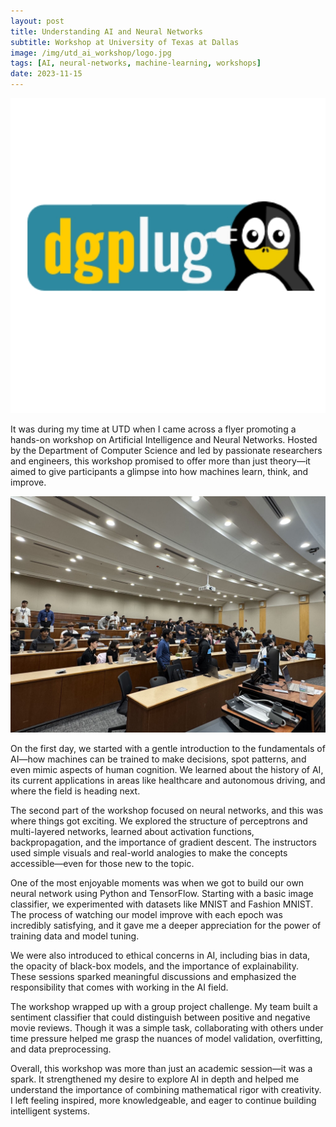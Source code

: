 ```yaml
---
layout: post
title: Understanding AI and Neural Networks
subtitle: Workshop at University of Texas at Dallas
image: /img/utd_ai_workshop/logo.jpg
tags: [AI, neural-networks, machine-learning, workshops]
date: 2023-11-15
---
```


![Workshop Logo](/img/utd_ai_workshop/logo.jpg)

It was during my time at UTD when I came across a flyer promoting a hands-on workshop on Artificial Intelligence and Neural Networks. Hosted by the Department of Computer Science and led by passionate researchers and engineers, this workshop promised to offer more than just theory—it aimed to give participants a glimpse into how machines learn, think, and improve.

![Workshop Session](/img/utd_ai_workshop/content_1.png)

On the first day, we started with a gentle introduction to the fundamentals of AI—how machines can be trained to make decisions, spot patterns, and even mimic aspects of human cognition. We learned about the history of AI, its current applications in areas like healthcare and autonomous driving, and where the field is heading next.

The second part of the workshop focused on neural networks, and this was where things got exciting. We explored the structure of perceptrons and multi-layered networks, learned about activation functions, backpropagation, and the importance of gradient descent. The instructors used simple visuals and real-world analogies to make the concepts accessible—even for those new to the topic.

One of the most enjoyable moments was when we got to build our own neural network using Python and TensorFlow. Starting with a basic image classifier, we experimented with datasets like MNIST and Fashion MNIST. The process of watching our model improve with each epoch was incredibly satisfying, and it gave me a deeper appreciation for the power of training data and model tuning.

We were also introduced to ethical concerns in AI, including bias in data, the opacity of black-box models, and the importance of explainability. These sessions sparked meaningful discussions and emphasized the responsibility that comes with working in the AI field.

The workshop wrapped up with a group project challenge. My team built a sentiment classifier that could distinguish between positive and negative movie reviews. Though it was a simple task, collaborating with others under time pressure helped me grasp the nuances of model validation, overfitting, and data preprocessing.

Overall, this workshop was more than just an academic session—it was a spark. It strengthened my desire to explore AI in depth and helped me understand the importance of combining mathematical rigor with creativity. I left feeling inspired, more knowledgeable, and eager to continue building intelligent systems.
